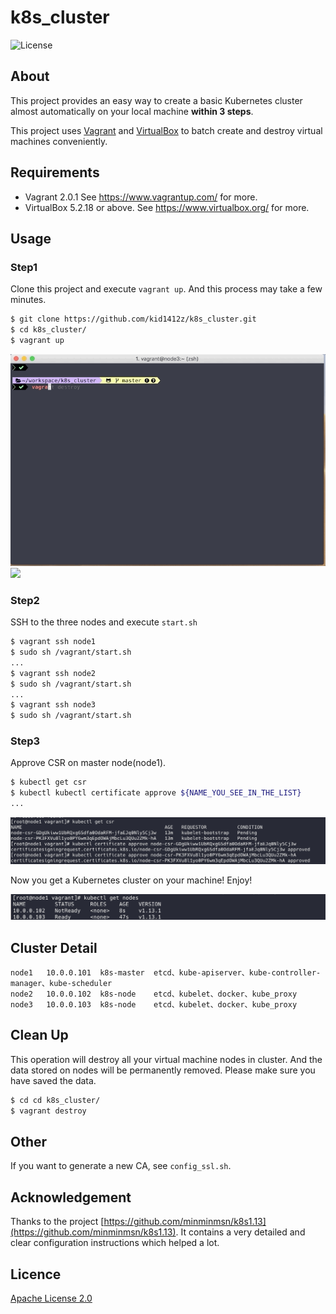 # k8s_cluster

![License](https://img.shields.io/badge/license-Apache--2.0-green.svg)

## About

This project provides an easy way to create a basic Kubernetes cluster almost automatically on your local machine **within 3 steps**.

This project uses [Vagrant](https://www.vagrantup.com/) and [VirtualBox](https://www.virtualbox.org/) to batch create and destroy virtual machines conveniently.

## Requirements

* Vagrant 2.0.1 See https://www.vagrantup.com/ for more.
* VirtualBox 5.2.18 or above. See https://www.virtualbox.org/ for more.

## Usage

### Step1

Clone this project and execute `vagrant up`.
And this process may take a few minutes.

```bash
$ git clone https://github.com/kid1412z/k8s_cluster.git
$ cd k8s_cluster/
$ vagrant up
```
![](resources/1.gif)
![](resources/2.gif)

### Step2

SSH to the three nodes and execute `start.sh`
```bash
$ vagrant ssh node1
$ sudo sh /vagrant/start.sh
...
$ vagrant ssh node2
$ sudo sh /vagrant/start.sh
...
$ vagrant ssh node3
$ sudo sh /vagrant/start.sh
```

### Step3

Approve CSR on master node(node1).

```bash
$ kubectl get csr
$ kubectl kubectl certificate approve ${NAME_YOU_SEE_IN_THE_LIST}
...
```
![](resources/3.png)

Now you get a Kubernetes cluster on your machine! Enjoy!

![](resources/4.png)

## Cluster Detail

```
node1	10.0.0.101	k8s-master	etcd、kube-apiserver、kube-controller-manager、kube-scheduler
node2	10.0.0.102	k8s-node	etcd、kubelet、docker、kube_proxy
node3	10.0.0.103	k8s-node	etcd、kubelet、docker、kube_proxy
```

## Clean Up

This operation will destroy all your virtual machine nodes in cluster. And the data stored on nodes will be permanently removed. Please make sure you have saved the data.

```bash
$ cd cd k8s_cluster/
$ vagrant destroy
```

## Other

If you want to generate a new CA, see `config_ssl.sh`.

## Acknowledgement

Thanks to the project [https://github.com/minminmsn/k8s1.13](https://github.com/minminmsn/k8s1.13). It contains a very detailed and clear configuration instructions which helped a lot.

## Licence

[Apache License 2.0](https://github.com/kid1412z/k8s_cluster/blob/master/LICENSE)